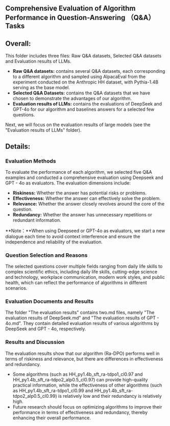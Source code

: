 
## Comprehensive Evaluation of Algorithm Performance in Question-Answering （Q&A） Tasks

## Overall:

This folder includes three files:  Raw Q&A datasets, Selected Q&A datasets and Evaluation results of LLMs.

* **Raw Q&A datasets:** contains several Q&A datasets, each corresponding to a different algorithm and sampled using AlpacaEval from the experiment conducted on the Anthropic HH dataset, with Pythia-1.4B serving as the base model.
* **Selected Q&A Datasets:** contains the Q&A datasets that we have chosen to demonstrate the advantages of our algorithm.
* **Evaluation results of LLMs:** contains the evaluations of DeepSeek and GPT-4o for our algorithm and  baselines answers for a selected few questions.

Next, we will focus on the evaluation results of large models (see the "Evaluation results of LLMs" folder).

## Details:

### Evaluation Methods

To evaluate the performance of each algorithm, we selected five Q&A examples and conducted a comprehensive evaluation using Deepseek and GPT - 4o as evaluators. The evaluation dimensions include:

* **Riskiness:** Whether the answer has potential risks or problems.
* **Effectiveness:** Whether the answer can effectively solve the problem.
* **Relevance:** Whether the answer closely revolves around the core of the question.
* **Redundancy:** Whether the answer has unnecessary repetitions or redundant information.

**Note：**When using Deepseed or GPT-4o as evaluators, we start a new dialogue each time to avoid context interference and ensure the independence and reliability of the evaluation.

### Question Selection and Reasons

The selected questions cover multiple fields ranging from daily life skills to complex scientific ethics, including daily life skills, cutting-edge science and technology, workplace communication, modern work styles, and public health, which can reflect the performance of algorithms in different scenarios.

### Evaluation Documents and Results

The folder "The evaluation results" contains two.md files, namely "The evaluation results of DeepSeek.md" and "The evaluation results of GPT - 4o.md". They contain detailed evaluation results of various algorithms by DeepSeek and GPT - 4o, respectively.

### Results and Discussion

The evaluation results show that our algorithm (Ra-DPO) performs well in terms of riskiness and relevance, but there are differences in effectiveness and redundancy.

* Some algorithms (such as HH_py1.4b_sft_ra-tdpo1_cl0.97 and HH_py1.4b_sft_ra-tdpo2_alp0.5_cl0.97) can provide high-quality practical information, while the effectiveness of other algorithms (such as HH_py1.4b_sft_ra-tdpo1_cl0.99 and HH_py1.4b_sft_ra-tdpo2_alp0.5_cl0.99) is relatively low and their redundancy is relatively high.
* Future research should focus on optimizing algorithms to improve their performance in terms of effectiveness and redundancy, thereby enhancing their overall performance.
